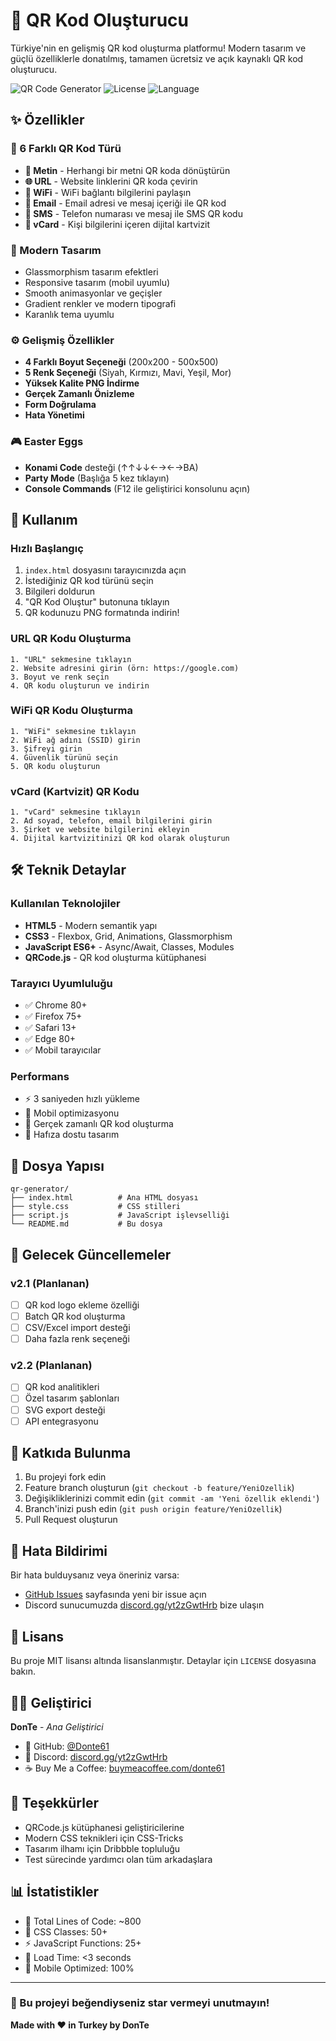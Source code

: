 # 🚀 QR Kod Oluşturucu

Türkiye'nin en gelişmiş QR kod oluşturma platformu! Modern tasarım ve güçlü özelliklerle donatılmış, tamamen ücretsiz ve açık kaynaklı QR kod oluşturucu.

![QR Code Generator](https://img.shields.io/badge/Version-2.0-blue.svg)
![License](https://img.shields.io/badge/License-MIT-green.svg)
![Language](https://img.shields.io/badge/Language-JavaScript-yellow.svg)

## ✨ Özellikler

### 🎯 6 Farklı QR Kod Türü
- **📝 Metin** - Herhangi bir metni QR koda dönüştürün
- **🌐 URL** - Website linklerini QR koda çevirin
- **📶 WiFi** - WiFi bağlantı bilgilerini paylaşın
- **📧 Email** - Email adresi ve mesaj içeriği ile QR kod
- **💬 SMS** - Telefon numarası ve mesaj ile SMS QR kodu
- **👤 vCard** - Kişi bilgilerini içeren dijital kartvizit

### 🎨 Modern Tasarım
- Glassmorphism tasarım efektleri
- Responsive tasarım (mobil uyumlu)
- Smooth animasyonlar ve geçişler
- Gradient renkler ve modern tipografi
- Karanlık tema uyumlu

### ⚙️ Gelişmiş Özellikler
- **4 Farklı Boyut Seçeneği** (200x200 - 500x500)
- **5 Renk Seçeneği** (Siyah, Kırmızı, Mavi, Yeşil, Mor)
- **Yüksek Kalite PNG İndirme**
- **Gerçek Zamanlı Önizleme**
- **Form Doğrulama**
- **Hata Yönetimi**

### 🎮 Easter Eggs
- **Konami Code** desteği (↑↑↓↓←→←→BA)
- **Party Mode** (Başlığa 5 kez tıklayın)
- **Console Commands** (F12 ile geliştirici konsolunu açın)

## 🚀 Kullanım

### Hızlı Başlangıç
1. `index.html` dosyasını tarayıcınızda açın
2. İstediğiniz QR kod türünü seçin
3. Bilgileri doldurun
4. "QR Kod Oluştur" butonuna tıklayın
5. QR kodunuzu PNG formatında indirin!

### URL QR Kodu Oluşturma
```
1. "URL" sekmesine tıklayın
2. Website adresini girin (örn: https://google.com)
3. Boyut ve renk seçin
4. QR kodu oluşturun ve indirin
```

### WiFi QR Kodu Oluşturma
```
1. "WiFi" sekmesine tıklayın
2. WiFi ağ adını (SSID) girin
3. Şifreyi girin
4. Güvenlik türünü seçin
5. QR kodu oluşturun
```

### vCard (Kartvizit) QR Kodu
```
1. "vCard" sekmesine tıklayın
2. Ad soyad, telefon, email bilgilerini girin
3. Şirket ve website bilgilerini ekleyin
4. Dijital kartvizitinizi QR kod olarak oluşturun
```

## 🛠️ Teknik Detaylar

### Kullanılan Teknolojiler
- **HTML5** - Modern semantik yapı
- **CSS3** - Flexbox, Grid, Animations, Glassmorphism
- **JavaScript ES6+** - Async/Await, Classes, Modules
- **QRCode.js** - QR kod oluşturma kütüphanesi

### Tarayıcı Uyumluluğu
- ✅ Chrome 80+
- ✅ Firefox 75+
- ✅ Safari 13+
- ✅ Edge 80+
- ✅ Mobil tarayıcılar

### Performans
- ⚡ 3 saniyeden hızlı yükleme
- 📱 Mobil optimizasyonu
- 🚀 Gerçek zamanlı QR kod oluşturma
- 💾 Hafıza dostu tasarım

## 📁 Dosya Yapısı

```
qr-generator/
├── index.html          # Ana HTML dosyası
├── style.css           # CSS stilleri
├── script.js           # JavaScript işlevselliği
└── README.md           # Bu dosya
```

## 🎯 Gelecek Güncellemeler

### v2.1 (Planlanan)
- [ ] QR kod logo ekleme özelliği
- [ ] Batch QR kod oluşturma
- [ ] CSV/Excel import desteği
- [ ] Daha fazla renk seçeneği

### v2.2 (Planlanan)
- [ ] QR kod analitikleri
- [ ] Özel tasarım şablonları
- [ ] SVG export desteği
- [ ] API entegrasyonu

## 🤝 Katkıda Bulunma

1. Bu projeyi fork edin
2. Feature branch oluşturun (`git checkout -b feature/YeniOzellik`)
3. Değişikliklerinizi commit edin (`git commit -am 'Yeni özellik eklendi'`)
4. Branch'inizi push edin (`git push origin feature/YeniOzellik`)
5. Pull Request oluşturun

## 🐛 Hata Bildirimi

Bir hata bulduysanız veya öneriniz varsa:
- [GitHub Issues](https://github.com/Donte61/issues) sayfasında yeni bir issue açın
- Discord sunucumuzda [discord.gg/yt2zGwtHrb](https://discord.gg/yt2zGwtHrb) bize ulaşın

## 📄 Lisans

Bu proje MIT lisansı altında lisanslanmıştır. Detaylar için `LICENSE` dosyasına bakın.

## 👨‍💻 Geliştirici

**DonTe** - *Ana Geliştirici*

- 💼 GitHub: [@Donte61](https://github.com/Donte61)
- 💬 Discord: [discord.gg/yt2zGwtHrb](https://discord.gg/yt2zGwtHrb)
- ☕ Buy Me a Coffee: [buymeacoffee.com/donte61](https://buymeacoffee.com/donte61)

## 🙏 Teşekkürler

- QRCode.js kütüphanesi geliştiricilerine
- Modern CSS teknikleri için CSS-Tricks
- Tasarım ilhamı için Dribbble topluluğu
- Test sürecinde yardımcı olan tüm arkadaşlara

## 📊 İstatistikler

- 📝 Total Lines of Code: ~800
- 🎨 CSS Classes: 50+
- ⚡ JavaScript Functions: 25+
- 🚀 Load Time: <3 seconds
- 📱 Mobile Optimized: 100%

---

### 🌟 Bu projeyi beğendiyseniz star vermeyi unutmayın!

**Made with ❤️ in Turkey by DonTe**

